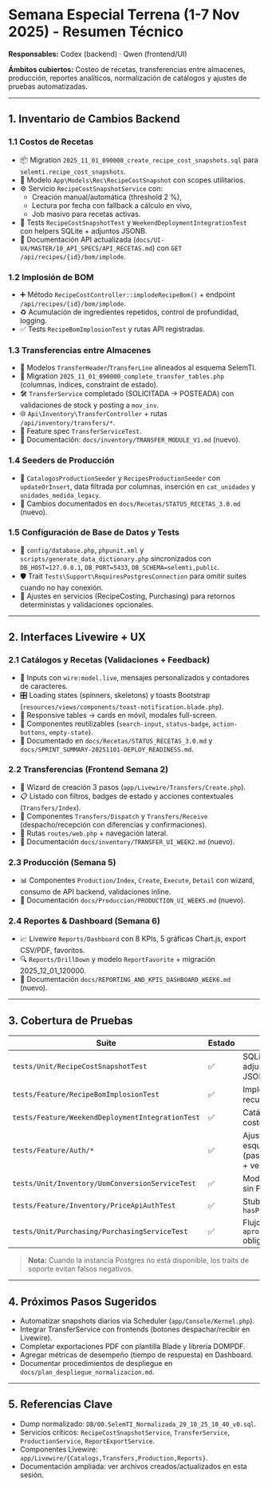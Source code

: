 # Semana Especial Terrena (1-7 Nov 2025) - Resumen Técnico

**Responsables:** Codex (backend) · Qwen (frontend/UI)

**Ámbitos cubiertos:** Costeo de recetas, transferencias entre almacenes, producción, reportes analíticos, normalización de catálogos y ajustes de pruebas automatizadas.

---

## 1. Inventario de Cambios Backend

### 1.1 Costos de Recetas
- 📦 Migration `2025_11_01_090000_create_recipe_cost_snapshots.sql` para `selemti.recipe_cost_snapshots`.
- 🧾 Modelo `App\Models\Rec\RecipeCostSnapshot` con scopes utilitarios.
- ⚙️ Servicio `RecipeCostSnapshotService` con:
  - Creación manual/automática (threshold 2 %),
  - Lectura por fecha con fallback a cálculo en vivo,
  - Job masivo para recetas activas.
- 🧪 Tests `RecipeCostSnapshotTest` y `WeekendDeploymentIntegrationTest` con helpers SQLite + adjuntos JSONB.
- 🔗 Documentación API actualizada (`docs/UI-UX/MASTER/10_API_SPECS/API_RECETAS.md`) con `GET /api/recipes/{id}/bom/implode`.

### 1.2 Implosión de BOM
- ➕ Método `RecipeCostController::implodeRecipeBom()` + endpoint `/api/recipes/{id}/bom/implode`.
- ♻️ Acumulación de ingredientes repetidos, control de profundidad, logging.
- ✅ Tests `RecipeBomImplosionTest` y rutas API registradas.

### 1.3 Transferencias entre Almacenes
- 🧱 Modelos `TransferHeader`/`TransferLine` alineados al esquema SelemTI.
- 🧬 Migration `2025_11_01_090000_complete_transfer_tables.php` (columnas, índices, constraint de estado).
- 🛠️ `TransferService` completado (SOLICITADA → POSTEADA) con validaciones de stock y posting a `mov_inv`.
- 🌐 `Api\Inventory\TransferController` + rutas `/api/inventory/transfers/*`.
- 🧪 Feature spec `TransferServiceTest`.
- 📄 Documentación: `docs/inventory/TRANSFER_MODULE_V1.md` (nuevo).

### 1.4 Seeders de Producción
- 🌱 `CatalogosProductionSeeder` y `RecipesProductionSeeder` con `updateOrInsert`, data filtrada por columnas, inserción en `cat_unidades` y `unidades_medida_legacy`.
- 📘 Cambios documentados en `docs/Recetas/STATUS_RECETAS_3.0.md` (nuevo).

### 1.5 Configuración de Base de Datos y Tests
- 🔧 `config/database.php`, `phpunit.xml` y `scripts/generate_data_dictionary.php` sincronizados con `DB_HOST=127.0.0.1`, `DB_PORT=5433`, `DB_SCHEMA=selemti,public`.
- 🛡️ Trait `Tests\Support\RequiresPostgresConnection` para omitir suites cuando no hay conexión.
- 🧾 Ajustes en servicios (RecipeCosting, Purchasing) para retornos deterministas y validaciones opcionales.

---

## 2. Interfaces Livewire + UX

### 2.1 Catálogos y Recetas (Validaciones + Feedback)
- 🔄 Inputs con `wire:model.live`, mensajes personalizados y contadores de caracteres.
- 🎛️ Loading states (spinners, skeletons) y toasts Bootstrap (`resources/views/components/toast-notification.blade.php`).
- 📱 Responsive tables → cards en móvil, modales full-screen.
- 🧩 Componentes reutilizables (`search-input`, `status-badge`, `action-buttons`, `empty-state`).
- 📄 Documentado en `docs/Recetas/STATUS_RECETAS_3.0.md` y `docs/SPRINT_SUMMARY-20251101-DEPLOY_READINESS.md`.

### 2.2 Transferencias (Frontend Semana 2)
- 🧙 Wizard de creación 3 pasos (`app/Livewire/Transfers/Create.php`).
- 📋 Listado con filtros, badges de estado y acciones contextuales (`Transfers/Index`).
- 🚚 Componentes `Transfers/Dispatch` y `Transfers/Receive` (despacho/recepción con diferencias y confirmaciones).
- 🧭 Rutas `routes/web.php` + navegación lateral.
- 📄 Documentación `docs/inventory/TRANSFER_UI_WEEK2.md` (nuevo).

### 2.3 Producción (Semana 5)
- 📊 Componentes `Production/Index`, `Create`, `Execute`, `Detail` con wizard, consumo de API backend, validaciones inline.
- 📄 Documentación `docs/Produccion/PRODUCTION_UI_WEEK5.md` (nuevo).

### 2.4 Reportes & Dashboard (Semana 6)
- 📈 Livewire `Reports/Dashboard` con 8 KPIs, 5 gráficas Chart.js, export CSV/PDF, favoritos.
- 🔍 `Reports/DrillDown` y modelo `ReportFavorite` + migración 2025_12_01_120000.
- 📄 Documentación `docs/REPORTING_AND_KPIS_DASHBOARD_WEEK6.md` (nuevo).

---

## 3. Cobertura de Pruebas

| Suite | Estado | Notas |
|-------|--------|-------|
| `tests/Unit/RecipeCostSnapshotTest` | ✅ | SQLite + adjuntos JSONB |
| `tests/Feature/RecipeBomImplosionTest` | ✅ | Implosión recursiva |
| `tests/Feature/WeekendDeploymentIntegrationTest` | ✅ | Catálogos + costos + BOM |
| `tests/Feature/Auth/*` | ✅ | Ajustadas a esquema `users` (password hash + verificación) |
| `tests/Unit/Inventory/UomConversionServiceTest` | ✅ | Modo fallback sin Postgres |
| `tests/Feature/Inventory/PriceApiAuthTest` | ✅ | Stubs `hasPermissionTo` |
| `tests/Unit/Purchasing/PurchasingServiceTest` | ✅ | Flujos sin `aprobado_por` obligatorio |

> **Nota:** Cuando la instancia Postgres no está disponible, los traits de soporte evitan falsos negativos.

---

## 4. Próximos Pasos Sugeridos
- Automatizar snapshots diarios via Scheduler (`app/Console/Kernel.php`).
- Integrar TransferService con frontends (botones despachar/recibir en Livewire).
- Completar exportaciones PDF con plantilla Blade y librería DOMPDF.
- Agregar métricas de desempeño (tiempo de respuesta) en Dashboard.
- Documentar procedimientos de despliegue en `docs/plan_despliegue_normalizacion.md`.

---

## 5. Referencias Clave
- Dump normalizado: `DB/00.SelemTI_Normalizada_29_10_25_10_40_v0.sql`.
- Servicios críticos: `RecipeCostSnapshotService`, `TransferService`, `ProductionService`, `ReportExportService`.
- Componentes Livewire: `app/Livewire/{Catalogs,Transfers,Production,Reports}`.
- Documentación ampliada: ver archivos creados/actualizados en esta sesión.

